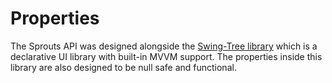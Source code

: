 # Properties #

The Sprouts API was designed alongside the [Swing-Tree library](https://github.com/globaltcad/swing-tree)
which is a declarative UI library with built-in MVVM support.
The properties inside this library are also designed to
be null safe and functional.
